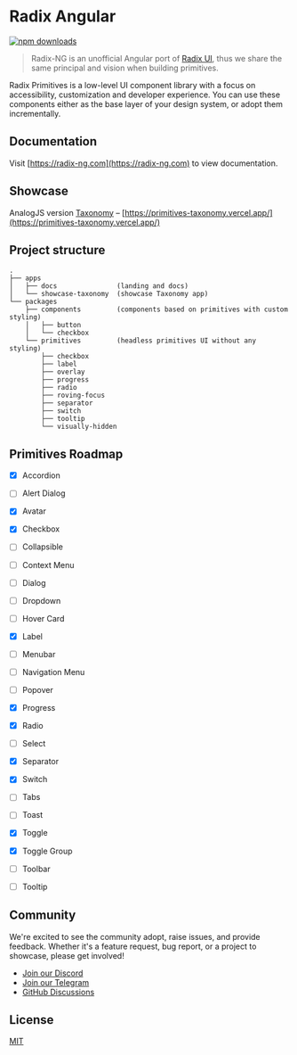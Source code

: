 # Radix Angular

<p>
    <a href="https://www.npmjs.com/package/@radix-ng/primitives">
        <img src="https://img.shields.io/npm/dm/@radix-ng/primitives.svg?style=flat-round" alt="npm downloads">
    </a>
</p>

> Radix-NG is an unofficial Angular port of [Radix UI](https://www.radix-ui.com/), thus we share the same principal and vision when building primitives.

Radix Primitives is a low-level UI component library with a focus on accessibility, customization and developer experience. You can use these components either as the base layer of your design system, or adopt them incrementally.


## Documentation

Visit [https://radix-ng.com](https://radix-ng.com) to view documentation.


## Showcase
AnalogJS version [Taxonomy](https://github.com/shadcn-ui/taxonomy) – [https://primitives-taxonomy.vercel.app/](https://primitives-taxonomy.vercel.app/)


## Project structure

```angular2html
.
├── apps
│   ├── docs               (landing and docs)
│   └── showcase-taxonomy  (showcase Taxonomy app)
└── packages
    ├── components         (components based on primitives with custom styling)
    │   ├── button
    │   └── checkbox
    └── primitives         (headless primitives UI without any styling)
        ├── checkbox
        ├── label
        ├── overlay
        ├── progress
        ├── radio
        ├── roving-focus
        ├── separator
        ├── switch
        ├── tooltip
        └── visually-hidden
```
## Primitives Roadmap
- [x] Accordion
- [ ] Alert Dialog
- [x] Avatar
- [x] Checkbox
- [ ] Collapsible
- [ ] Context Menu
- [ ] Dialog
- [ ] Dropdown
- [ ] Hover Card
- [x] Label
- [ ] Menubar
- [ ] Navigation Menu
- [ ] Popover
- [x] Progress
- [x] Radio
- [ ] Select
- [x] Separator
- [x] Switch
- [ ] Tabs
- [ ] Toast
- [x] Toggle
- [x] Toggle Group
- [ ] Toolbar
- [ ] Tooltip


## Community

We're excited to see the community adopt, raise issues, and provide feedback.
Whether it's a feature request, bug report, or a project to showcase, please get involved!

- [Join our Discord](https://discord.gg/NaJb2XRWX9)
- [Join our Telegram](https://t.me/radixng)
- [GitHub Discussions](https://github.com/radix-ng/primitives/discussions)

## License

[MIT](https://choosealicense.com/licenses/mit/)
